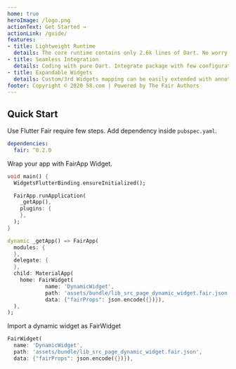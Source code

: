 ```yaml
---
home: true
heroImage: /logo.png
actionText: Get Started →
actionLink: /guide/
features:
- title: Lightweight Runtime
  details: The core runtime contains only 2.6k lines of Dart. No worry about size.
- title: Seamless Integration
  details: Coding with pure Dart. Integrate package with few configuration.
- title: Expandable Widgets
  details: Custom/3rd Widgets mapping can be easily extended with annotation.
footer: Copyright © 2020 58.com | Powered by The Fair Authors
---
```

## Quick Start
Use Flutter Fair require few steps. Add dependency inside `pubspec.yaml`.
```yaml
dependencies:
  fair: ^0.2.0
```

Wrap your app with FairApp Widget.
```dart
void main() {
  WidgetsFlutterBinding.ensureInitialized();

  FairApp.runApplication(
    _getApp(),
    plugins: {
    },
  );
}

dynamic _getApp() => FairApp(
  modules: {
  },
  delegate: {
  },
  child: MaterialApp(
    home: FairWidget(
            name: 'DynamicWidget',
            path: 'assets/bundle/lib_src_page_dynamic_widget.fair.json',
            data: {"fairProps": json.encode({})}),
  ),
);
```

Import a dynamic widget as FairWidget
```dart
FairWidget(
  name: 'DynamicWidget',
  path: 'assets/bundle/lib_src_page_dynamic_widget.fair.json',
  data: {"fairProps": json.encode({})}),
```
